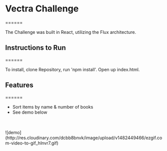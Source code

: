 # Vectra Challenge
======

The Challenge was built in React, utilizing the Flux architecture.

## Instructions to Run
======

To install, clone Repository, run 'npm install'. Open up index.html.


## Features
======

- Sort items by name & number of books
- See demo below
<br>
<br>
![demo](http://res.cloudinary.com/dcbb8bnvk/image/upload/v1482449466/ezgif.com-video-to-gif_hlnvr7.gif)
<br>
<br>
